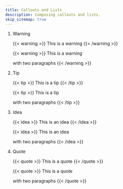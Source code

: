 ```yaml
---
title: Callouts and Lists
description: Composing callouts and lists.
skip_sitemap: true
---
```


1. Warning

    {{< warning >}}
    This is a warning
    {{< /warning >}}

    {{< warning >}}
    This is a warning

    with two paragraphs
    {{< /warning >}}

1. Tip

    {{< tip >}}
    This is a tip
    {{< /tip >}}

    {{< tip >}}
    This is a tip

    with two paragraphs
    {{< /tip >}}

1. Idea

    {{< idea >}}
    This is an idea
    {{< /idea >}}

    {{< idea >}}
    This is an idea

    with two paragraphs
    {{< /idea >}}

1. Quote

    {{< quote >}}
    This is a quote
    {{< /quote >}}

    {{< quote >}}
    This is a quote

    with two paragraphs
    {{< /quote >}}
